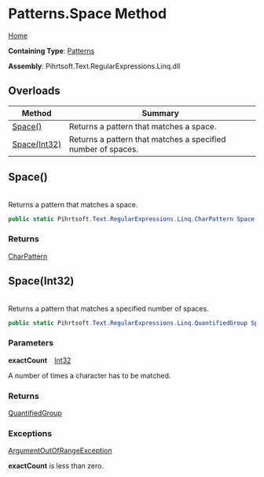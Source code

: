 # Patterns\.Space Method

[Home](../../../../../../README.md)

**Containing Type**: [Patterns](../README.md)

**Assembly**: Pihrtsoft\.Text\.RegularExpressions\.Linq\.dll

## Overloads

| Method | Summary |
| ------ | ------- |
| [Space()](#Pihrtsoft_Text_RegularExpressions_Linq_Patterns_Space) | Returns a pattern that matches a space\. |
| [Space(Int32)](#Pihrtsoft_Text_RegularExpressions_Linq_Patterns_Space_System_Int32_) | Returns a pattern that matches a specified number of spaces\. |

## Space\(\) <a id="Pihrtsoft_Text_RegularExpressions_Linq_Patterns_Space"></a>

\
Returns a pattern that matches a space\.

```csharp
public static Pihrtsoft.Text.RegularExpressions.Linq.CharPattern Space()
```

### Returns

[CharPattern](../../CharPattern/README.md)

## Space\(Int32\) <a id="Pihrtsoft_Text_RegularExpressions_Linq_Patterns_Space_System_Int32_"></a>

\
Returns a pattern that matches a specified number of spaces\.

```csharp
public static Pihrtsoft.Text.RegularExpressions.Linq.QuantifiedGroup Space(int exactCount)
```

### Parameters

**exactCount** &ensp; [Int32](https://docs.microsoft.com/en-us/dotnet/api/system.int32)

A number of times a character has to be matched\.

### Returns

[QuantifiedGroup](../../QuantifiedGroup/README.md)

### Exceptions

[ArgumentOutOfRangeException](https://docs.microsoft.com/en-us/dotnet/api/system.argumentoutofrangeexception)

**exactCount** is less than zero\.

